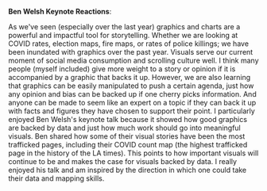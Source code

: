 **Ben Welsh Keynote Reactions**: 

As we've seen (especially over the last year) graphics and charts are a powerful and impactful tool for storytelling. 
Whether we are looking at COVID rates, election maps, fire maps, or rates of police killings; we have been inundated with graphics over the past year. 
Visuals serve our current moment of social media consumption and scrolling culture well.
I think many people (myself included) give more weight to a story or opinion if it is accompanied by a  graphic that backs it up.
However, we are also learning that graphics can be easily manipulated to push a certain agenda, just how any opinion and bias can be backed up if one cherry picks information.
And anyone can be made to seem like an expert on a topic if they can back it up with facts and figures they have chosen to support their point.
I particularly enjoyed Ben Welsh's keynote talk because it showed how good graphics are backed by data and just how much work should go into meaningful visuals. 
Ben shared how some of their visual stories have been the most trafficked pages, including their COVID count map (the highest trafficked page in the history of the LA times). 
This points to how important visuals will continue to be and makes the case for visuals backed by data. 
I really enjoyed his talk and am inspired by the direction in which one could take their data and mapping skills. 
